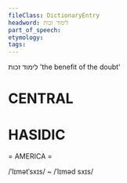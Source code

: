 ```yaml
---
fileClass: DictionaryEntry
headword: לימוד זכות
part_of_speech: 
etymology: 
tags: 
---
```

לימוד זכות
'the benefit of the doubt'

CENTRAL
========

HASIDIC
=======
= AMERICA = 

/ˈlɪmətˈsxɪs/ ~ /ˈlɪməd sxɪs/
